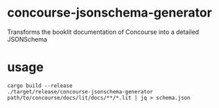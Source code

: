# concourse-jsonschema-generator

Transforms the booklit documentation of Concourse into a detailed JSONSchema

# usage

```
cargo build --release
./target/release/concourse-jsonschema-generator path/to/concourse/docs/lit/docs/**/*.lit | jq > schema.json
```
